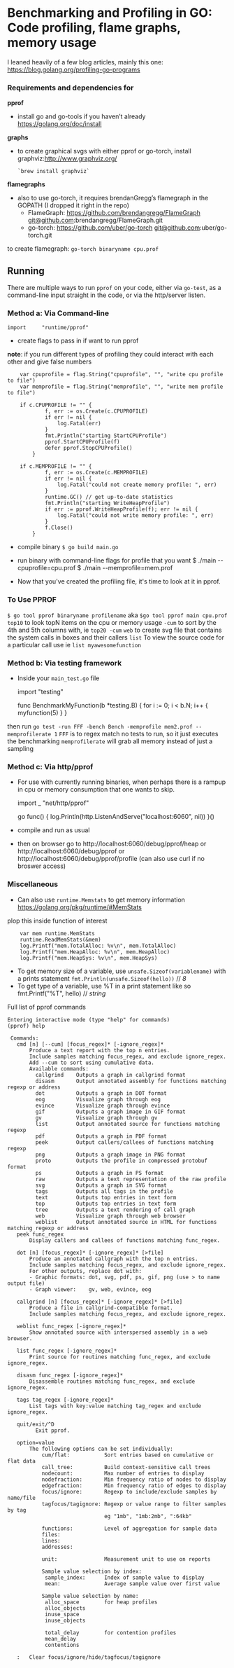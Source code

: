 # Benchmarking and Profiling in GO: Code profiling, flame graphs, memory usage

I leaned heavily of a few blog articles, mainly this one: https://blog.golang.org/profiling-go-programs

### Requirements and dependencies for

**pprof**
* install go and go-tools if you haven’t already
https://golang.org/doc/install

**graphs**
* to create graphical svgs with either pprof or go-torch, install graphviz:http://www.graphviz.org/

      `brew install graphviz`

**flamegraphs**
* also to use go-torch, it requires brendanGregg’s flamegraph in the GOPATH (I dropped it right in the repo)
  * FlameGraph: https://github.com/brendangregg/FlameGraph
         git@github.com:brendangregg/FlameGraph.git
  * go-torch: https://github.com/uber/go-torch
        git@github.com:uber/go-torch.git

to create flamegraph: `go-torch binaryname cpu.prof`


## Running

There are multiple ways to run `pprof` on your code, either via `go-test`, as a command-line input straight in the code, or via the http/server listen.

### Method a: Via Command-line
`import 	"runtime/pprof"`

* create flags to pass in if want to run pprof

**note**: if you run different types of profiling they could interact with each other and give false numbers

        var cpuprofile = flag.String("cpuprofile", "", "write cpu profile to file")
        var memprofile = flag.String("memprofile", "", "write mem profile to file")

        if c.CPUPROFILE != "" {
                f, err := os.Create(c.CPUPROFILE)
                if err != nil {
                    log.Fatal(err)
                }
                fmt.Println("starting StartCPUProfile")
                pprof.StartCPUProfile(f)
                defer pprof.StopCPUProfile()
            }

        if c.MEMPROFILE != "" {
                f, err := os.Create(c.MEMPROFILE)
                if err != nil {
                    log.Fatal("could not create memory profile: ", err)
                }
                runtime.GC() // get up-to-date statistics
                fmt.Println("starting WriteHeapProfile")
                if err := pprof.WriteHeapProfile(f); err != nil {
                    log.Fatal("could not write memory profile: ", err)
                }
                f.Close()
            }

* compile binary `$ go build main.go`

* run binary with command-line flags for profile that you want
        $ ./main --cpuprofile=cpu.prof
        $ ./main --memprofile=mem.prof

* Now that you've created the profiling file, it's time to look at it in pprof.

### To Use PPROF
`$ go tool pprof binaryname profilename` aka `$go tool pprof main cpu.prof`
`top10` to look  topN items on the cpu or memory usage
`-cum` to sort by the 4th and 5th columns with, ie `top20 -cum`
`web` to create svg file that contains the system calls in boxes and their callers
`list` To view the source code for a particular call use ie `list myawesomefunction`

### Method b: Via testing framework

* Inside your `main_test.go` file


    import "testing"

    func BenchmarkMyFunction(b *testing.B) {
    	for i := 0; i < b.N; i++ {
        myfunction(5)
      }
    }


then run
`go test -run FFF -bench Bench -memprofile mem2.prof --memprofilerate 1`
`FFF` is to regex match no tests to run, so it just executes the benchmarking
`memprofilerate` will grab all memory instead of just a sampling


### Method c: Via http/pprof
* For use with currently running binaries, when perhaps there is a rampup in cpu or memory consumption that one wants to skip.


    import _ "net/http/pprof"

    go func() {
    	log.Println(http.ListenAndServe("localhost:6060", nil))
    }()


* compile and run as usual
* then on browser go to
 http://localhost:6060/debug/pprof/heap or  http://localhost:6060/debug/pprof or  http://localhost:6060/debug/pprof/profile (can also use curl if no broswer access)

### Miscellaneous

* Can also use `runtime.Memstats`  to get memory information
https://golang.org/pkg/runtime/#MemStats

plop this inside function of interest


    	var mem runtime.MemStats
    	runtime.ReadMemStats(&mem)
    	log.Printf("mem.TotalAlloc: %v\n", mem.TotalAlloc)
    	log.Printf("mem.HeapAlloc: %v\n", mem.HeapAlloc)
    	log.Printf("mem.HeapSys: %v\n", mem.HeapSys)


* To get memory size of a variable, use
    `unsafe.Sizeof(variablename)` with a prints statement
    `fmt.Println(unsafe.Sizeof(hello))`  // _8_
* To get type of a variable, use %T in a print statement like so
    fmt.Printf("%T", hello)  //  _string_


Full list of pprof commands
```
Entering interactive mode (type "help" for commands)
(pprof) help

 Commands:
   cmd [n] [--cum] [focus_regex]* [-ignore_regex]*
       Produce a text report with the top n entries.
       Include samples matching focus_regex, and exclude ignore_regex.
       Add --cum to sort using cumulative data.
       Available commands:
         callgrind    Outputs a graph in callgrind format
         disasm       Output annotated assembly for functions matching regexp or address
         dot          Outputs a graph in DOT format
         eog          Visualize graph through eog
         evince       Visualize graph through evince
         gif          Outputs a graph image in GIF format
         gv           Visualize graph through gv
         list         Output annotated source for functions matching regexp
         pdf          Outputs a graph in PDF format
         peek         Output callers/callees of functions matching regexp
         png          Outputs a graph image in PNG format
         proto        Outputs the profile in compressed protobuf format
         ps           Outputs a graph in PS format
         raw          Outputs a text representation of the raw profile
         svg          Outputs a graph in SVG format
         tags         Outputs all tags in the profile
         text         Outputs top entries in text form
         top          Outputs top entries in text form
         tree         Outputs a text rendering of call graph
         web          Visualize graph through web browser
         weblist      Output annotated source in HTML for functions matching regexp or address
   peek func_regex
       Display callers and callees of functions matching func_regex.

   dot [n] [focus_regex]* [-ignore_regex]* [>file]
       Produce an annotated callgraph with the top n entries.
       Include samples matching focus_regex, and exclude ignore_regex.
       For other outputs, replace dot with:
       - Graphic formats: dot, svg, pdf, ps, gif, png (use > to name output file)
       - Graph viewer:    gv, web, evince, eog

   callgrind [n] [focus_regex]* [-ignore_regex]* [>file]
       Produce a file in callgrind-compatible format.
       Include samples matching focus_regex, and exclude ignore_regex.

   weblist func_regex [-ignore_regex]*
       Show annotated source with interspersed assembly in a web browser.

   list func_regex [-ignore_regex]*
       Print source for routines matching func_regex, and exclude ignore_regex.

   disasm func_regex [-ignore_regex]*
       Disassemble routines matching func_regex, and exclude ignore_regex.

   tags tag_regex [-ignore_regex]*
       List tags with key:value matching tag_regex and exclude ignore_regex.

   quit/exit/^D
 	     Exit pprof.

   option=value
       The following options can be set individually:
           cum/flat:           Sort entries based on cumulative or flat data
           call_tree:          Build context-sensitive call trees
           nodecount:          Max number of entries to display
           nodefraction:       Min frequency ratio of nodes to display
           edgefraction:       Min frequency ratio of edges to display
           focus/ignore:       Regexp to include/exclude samples by name/file
           tagfocus/tagignore: Regexp or value range to filter samples by tag
                               eg "1mb", "1mb:2mb", ":64kb"

           functions:          Level of aggregation for sample data
           files:
           lines:
           addresses:

           unit:               Measurement unit to use on reports

           Sample value selection by index:
            sample_index:      Index of sample value to display
            mean:              Average sample value over first value

           Sample value selection by name:
            alloc_space        for heap profiles
            alloc_objects
            inuse_space
            inuse_objects

            total_delay        for contention profiles
            mean_delay
            contentions

   :   Clear focus/ignore/hide/tagfocus/tagignore
